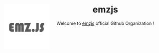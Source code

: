 <div align="center">
<img src="https://raw.githubusercontent.com/emzjs/.github/main/profile/profile.png" align="left" height="145px" width="145px">
<!-- align="center" -->
  
# emzjs 

Welcome to [emzjs](https://npmjs.com/emz) official Github Organization !
</div>

